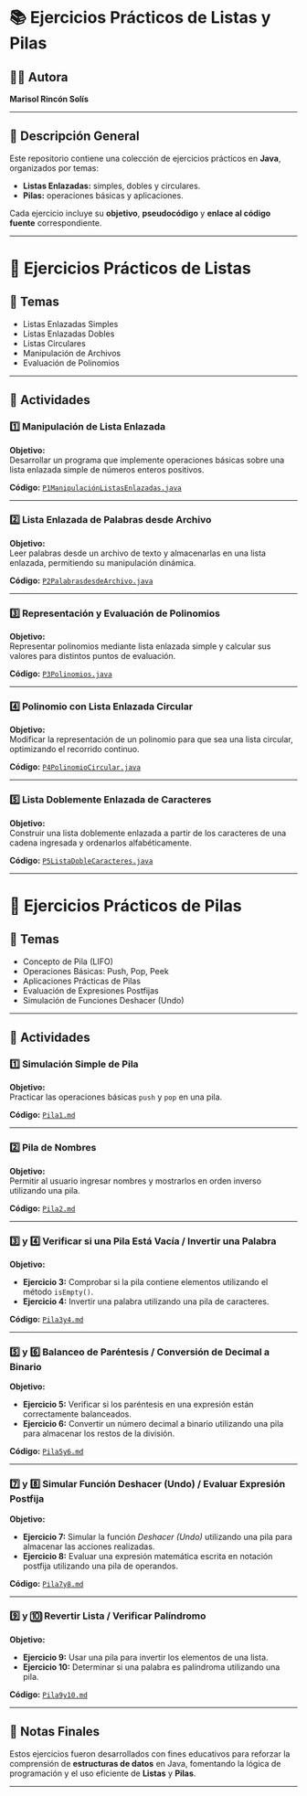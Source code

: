 # 📚 Ejercicios Prácticos de Listas y Pilas

## 👩‍💻 Autora
**Marisol Rincón Solís**

---

## 🧩 Descripción General
Este repositorio contiene una colección de ejercicios prácticos en **Java**, organizados por temas:  
- **Listas Enlazadas:** simples, dobles y circulares.  
- **Pilas:** operaciones básicas y aplicaciones.  

Cada ejercicio incluye su **objetivo**, **pseudocódigo** y **enlace al código fuente** correspondiente.

---

# 🧾 Ejercicios Prácticos de Listas

## 📝 Temas
- Listas Enlazadas Simples  
- Listas Enlazadas Dobles  
- Listas Circulares  
- Manipulación de Archivos  
- Evaluación de Polinomios  

---

## 📂 Actividades

### 1️⃣ Manipulación de Lista Enlazada
**Objetivo:**  
Desarrollar un programa que implemente operaciones básicas sobre una lista enlazada simple de números enteros positivos.

**Código:** [`P1ManipulaciónListasEnlazadas.java`](https://github.com/1224100827mrs-gif/EJERCICIOSPRACTICOS/blob/main/lista1.md)

---

### 2️⃣ Lista Enlazada de Palabras desde Archivo
**Objetivo:**  
Leer palabras desde un archivo de texto y almacenarlas en una lista enlazada, permitiendo su manipulación dinámica.

**Código:** [`P2PalabrasdesdeArchivo.java`](https://github.com/1224100827mrs-gif/EJERCICIOSPRACTICOS/blob/main/lista2.md)

---

### 3️⃣ Representación y Evaluación de Polinomios
**Objetivo:**  
Representar polinomios mediante lista enlazada simple y calcular sus valores para distintos puntos de evaluación.

**Código:** [`P3Polinomios.java`](https://github.com/1224100827mrs-gif/EJERCICIOSPRACTICOS/blob/main/lista3.md)

---

### 4️⃣ Polinomio con Lista Enlazada Circular
**Objetivo:**  
Modificar la representación de un polinomio para que sea una lista circular, optimizando el recorrido continuo.

**Código:** [`P4PolinomioCircular.java`](https://github.com/1224100827mrs-gif/EJERCICIOSPRACTICOS/blob/main/lista4.md)

---

### 5️⃣ Lista Doblemente Enlazada de Caracteres
**Objetivo:**  
Construir una lista doblemente enlazada a partir de los caracteres de una cadena ingresada y ordenarlos alfabéticamente.

**Código:** [`P5ListaDobleCaracteres.java`](https://github.com/1224100827mrs-gif/EJERCICIOSPRACTICOS/blob/main/lista5.md)

---

# 🧱 Ejercicios Prácticos de Pilas

## 📝 Temas
- Concepto de Pila (LIFO)  
- Operaciones Básicas: Push, Pop, Peek  
- Aplicaciones Prácticas de Pilas  
- Evaluación de Expresiones Postfijas  
- Simulación de Funciones Deshacer (Undo)  

---

## 📂 Actividades

### 1️⃣ Simulación Simple de Pila
**Objetivo:**  
Practicar las operaciones básicas `push` y `pop` en una pila.

**Código:** [`Pila1.md`](https://github.com/1224100827mrs-gif/EJERCICIOSPRACTICOS/blob/main/Pila1.md)

---

### 2️⃣ Pila de Nombres
**Objetivo:**  
Permitir al usuario ingresar nombres y mostrarlos en orden inverso utilizando una pila.

**Código:** [`Pila2.md`](https://github.com/1224100827mrs-gif/EJERCICIOSPRACTICOS/blob/main/Pila2.md)

---

### 3️⃣ y 4️⃣ Verificar si una Pila Está Vacía / Invertir una Palabra
**Objetivo:**  
- **Ejercicio 3:** Comprobar si la pila contiene elementos utilizando el método `isEmpty()`.  
- **Ejercicio 4:** Invertir una palabra utilizando una pila de caracteres.

**Código:** [`Pila3y4.md`](https://github.com/1224100827mrs-gif/EJERCICIOSPRACTICOS/blob/main/Pila3%20y%204.md)

---

### 5️⃣ y 6️⃣ Balanceo de Paréntesis / Conversión de Decimal a Binario
**Objetivo:**  
- **Ejercicio 5:** Verificar si los paréntesis en una expresión están correctamente balanceados.  
- **Ejercicio 6:** Convertir un número decimal a binario utilizando una pila para almacenar los restos de la división.

**Código:** [`Pila5y6.md`](https://github.com/1224100827mrs-gif/EJERCICIOSPRACTICOS/blob/main/Pila%205%20y%206.md)

---

### 7️⃣ y 8️⃣ Simular Función Deshacer (Undo) / Evaluar Expresión Postfija
**Objetivo:**  
- **Ejercicio 7:** Simular la función *Deshacer (Undo)* utilizando una pila para almacenar las acciones realizadas.  
- **Ejercicio 8:** Evaluar una expresión matemática escrita en notación postfija utilizando una pila de operandos.

**Código:** [`Pila7y8.md`](https://github.com/1224100827mrs-gif/EJERCICIOSPRACTICOS/blob/main/Pila7y8.md)

---

### 9️⃣ y 🔟 Revertir Lista / Verificar Palíndromo
**Objetivo:**  
- **Ejercicio 9:** Usar una pila para invertir los elementos de una lista.  
- **Ejercicio 10:** Determinar si una palabra es palíndroma utilizando una pila.

**Código:** [`Pila9y10.md`](https://github.com/1224100827mrs-gif/EJERCICIOSPRACTICOS/blob/main/Pila%209%20y%2010%20.md)

---

## 🧠 Notas Finales
Estos ejercicios fueron desarrollados con fines educativos para reforzar la comprensión de **estructuras de datos** en Java, fomentando la lógica de programación y el uso eficiente de **Listas** y **Pilas**.

---

